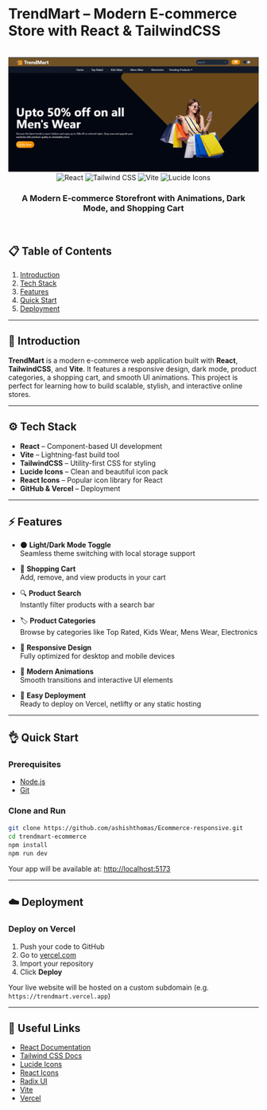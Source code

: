 # TrendMart – Modern E-commerce Store with React & TailwindCSS

<div align="center">
  <br />
  <a href="#">
    <img src="./src/assets/Ecommerce-Responsive-Banner.png" alt="E-commerce Website Banner">
  </a>
  <br />
  <div>
    <img src="https://img.shields.io/badge/-React-61DAFB?style=for-the-badge&logo=react&logoColor=black" alt="React" />
    <img src="https://img.shields.io/badge/-TailwindCSS-06B6D4?style=for-the-badge&logo=tailwindcss" alt="Tailwind CSS" />
    <img src="https://img.shields.io/badge/-Vite-646CFF?style=for-the-badge&logo=vite&logoColor=white" alt="Vite" />
    <img src="https://img.shields.io/badge/-Lucide Icons-FD4D4D?style=for-the-badge&logo=lucide" alt="Lucide Icons" />
  </div>
  <h3 align="center">A Modern E-commerce Storefront with Animations, Dark Mode, and Shopping Cart</h3>
  <br />
</div>

## 📋 Table of Contents

1. [Introduction](#-introduction)
2. [Tech Stack](#-tech-stack)
3. [Features](#-features)
4. [Quick Start](#-quick-start)
5. [Deployment](#-deployment)

---

## 🚀 Introduction

**TrendMart** is a modern e-commerce web application built with **React**, **TailwindCSS**, and **Vite**. It features a responsive design, dark mode, product categories, a shopping cart, and smooth UI animations. This project is perfect for learning how to build scalable, stylish, and interactive online stores.

---

## ⚙️ Tech Stack

- **React** – Component-based UI development
- **Vite** – Lightning-fast build tool
- **TailwindCSS** – Utility-first CSS for styling
- **Lucide Icons** – Clean and beautiful icon pack
- **React Icons** – Popular icon library for React
- **GitHub & Vercel** – Deployment

---

## ⚡️ Features

- 🌑 **Light/Dark Mode Toggle**  
  Seamless theme switching with local storage support

- 🛒 **Shopping Cart**  
  Add, remove, and view products in your cart

- 🔍 **Product Search**  
  Instantly filter products with a search bar

- 🏷️ **Product Categories**  
  Browse by categories like Top Rated, Kids Wear, Mens Wear, Electronics

- 📱 **Responsive Design**  
  Fully optimized for desktop and mobile devices

- 🎨 **Modern Animations**  
  Smooth transitions and interactive UI elements

- 🚀 **Easy Deployment**  
  Ready to deploy on Vercel, netlifty or any static hosting

---

## 👌 Quick Start

### Prerequisites

- [Node.js](https://nodejs.org/)
- [Git](https://git-scm.com/)

### Clone and Run

```bash
git clone https://github.com/ashishthomas/Ecommerce-responsive.git
cd trendmart-ecommerce
npm install
npm run dev
```

Your app will be available at: [http://localhost:5173](http://localhost:5173)

---

## ☁️ Deployment

### Deploy on Vercel

1. Push your code to GitHub
2. Go to [vercel.com](https://vercel.com)
3. Import your repository
4. Click **Deploy**

Your live website will be hosted on a custom subdomain (e.g. `https://trendmart.vercel.app`)

---

## 🔗 Useful Links

- [React Documentation](https://reactjs.org/)
- [Tailwind CSS Docs](https://tailwindcss.com/)
- [Lucide Icons](https://lucide.dev/)
- [React Icons](https://react-icons.github.io/react-icons/)
- [Radix UI](https://www.radix-ui.com/)
- [Vite](https://vitejs.dev/)
- [Vercel](https://vercel.com/)
